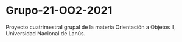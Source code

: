 # Grupo-21-OO2-2021
Proyecto cuatrimestral grupal de la materia Orientación a Objetos II, Universidad Nacional de Lanús.
